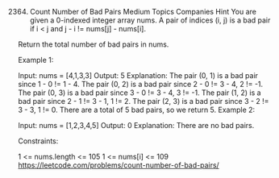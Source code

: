 2364. Count Number of Bad Pairs
Medium
Topics
Companies
Hint
You are given a 0-indexed integer array nums. A pair of indices (i, j) is a bad pair if i < j and j - i != nums[j] - nums[i].

Return the total number of bad pairs in nums.

 

Example 1:

Input: nums = [4,1,3,3]
Output: 5
Explanation: The pair (0, 1) is a bad pair since 1 - 0 != 1 - 4.
The pair (0, 2) is a bad pair since 2 - 0 != 3 - 4, 2 != -1.
The pair (0, 3) is a bad pair since 3 - 0 != 3 - 4, 3 != -1.
The pair (1, 2) is a bad pair since 2 - 1 != 3 - 1, 1 != 2.
The pair (2, 3) is a bad pair since 3 - 2 != 3 - 3, 1 != 0.
There are a total of 5 bad pairs, so we return 5.
Example 2:

Input: nums = [1,2,3,4,5]
Output: 0
Explanation: There are no bad pairs.
 

Constraints:

1 <= nums.length <= 105
1 <= nums[i] <= 109
https://leetcode.com/problems/count-number-of-bad-pairs/